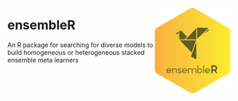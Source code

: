 <a href="https://github.com/haghish/ensembleR"><img src='man/figures/logo.PNG' align="right" height="200" /></a>

# ensembleR
An R package for searching for diverse models to build homogeneous or heterogeneous stacked ensemble meta learners
